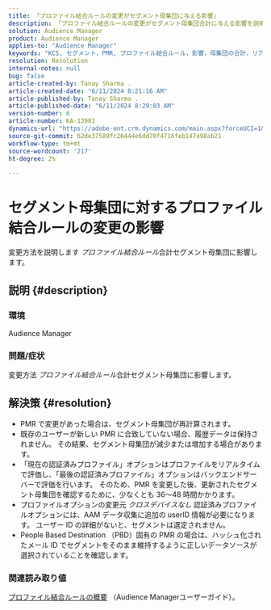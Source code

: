 ```yaml
---
title: 「プロファイル結合ルールの変更がセグメント母集団に与える影響」
description: 「プロファイル結合ルールの変更がセグメント母集団合計に与える影響を説明します。」
solution: Audience Manager
product: Audience Manager
applies-to: "Audience Manager"
keywords: "KCS, セグメント，PMR, プロファイル結合ルール，影響，母集団の合計，リアルタイム母集団，母集団，変更"
resolution: Resolution
internal-notes: null
bug: false
article-created-by: Tanay Sharma .
article-created-date: "6/11/2024 8:21:16 AM"
article-published-by: Tanay Sharma .
article-published-date: "6/11/2024 8:29:03 AM"
version-number: 6
article-number: KA-13981
dynamics-url: "https://adobe-ent.crm.dynamics.com/main.aspx?forceUCI=1&pagetype=entityrecord&etn=knowledgearticle&id=878f9e8d-cb27-ef11-840b-6045bd0065b6"
source-git-commit: 62de37589fc26444e6dd70f4716feb147a98ab21
workflow-type: tm+mt
source-wordcount: '217'
ht-degree: 2%

---
```


# セグメント母集団に対するプロファイル結合ルールの変更の影響


変更方法を説明します *プロファイル結合ルール*&#x200B;合計セグメント母集団に影響します。

## 説明 {#description}


### 環境

Audience Manager

### 問題/症状

変更方法 *プロファイル結合ルール*&#x200B;合計セグメント母集団に影響します。


## 解決策 {#resolution}


- PMR で変更があった場合は、セグメント母集団が再計算されます。
- 既存のユーザーが新しい PMR に合致していない場合、履歴データは保持されません。 その結果、セグメント母集団が減少または増加する場合があります。
- 「現在の認証済みプロファイル」オプションはプロファイルをリアルタイムで評価し、「最後の認証済みプロファイル」オプションはバックエンドサーバーで評価を行います。 そのため、PMR を変更した後、更新されたセグメント母集団を確認するために、少なくとも 36～48 時間かかります。
- プロファイルオプションの変更元 *クロスデバイスなし* 認証済みプロファイルオプションには、AAM データ収集に追加の userID 情報が必要になります。 ユーザー ID の詳細がないと、セグメントは選定されません。
- People Based Destination （PBD）固有の PMR の場合は、ハッシュ化されたメール ID でセグメントをそのまま維持するように正しいデータソースが選択されていることを確認します。




### 関連読み取り値

[プロファイル結合ルールの概要](https://experienceleague.adobe.com/docs/audience-manager/user-guide/features/profile-merge-rules/merge-rules-overview.html) （Audience Managerユーザーガイド）。
